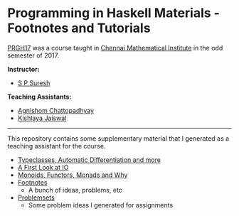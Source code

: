 Programming in Haskell Materials - Footnotes and Tutorials
===

[PRGH17](http://www.cmi.ac.in/~spsuresh/teaching/prgh17/) was a course taught in [Chennai Mathematical Institute](http://www.cmi.ac.in/) in the odd semester of 2017.

**Instructor:**
* [S P Suresh](http://www.cmi.ac.in/~spsuresh/)

**Teaching Assistants:**
* [Agnishom Chattopadhyay](https://stackoverflow.com/users/1955231/agnishom-chattopadhyay)
* [Kishlaya Jaiswal](https://kishlaya.github.io/)

---

This repository contains some supplementary material that I generated as a teaching assistant for the course.

* [Typeclasses, Automatic Differentiation and more](https://agnishom.github.io/PRGH17/tut2/index.html)
* [A First Look at IO](https://github.com/Agnishom/PRGH17/blob/master/tut4/notes.md)
* [Monoids, Functors, Monads and Why](https://github.com/Agnishom/PRGH17/blob/master/tut5/notes.md)
* [Footnotes](https://github.com/Agnishom/PRGH17/tree/master/footnotes)
  * A bunch of ideas, problems, etc
* [Problemsets](https://github.com/Agnishom/PRGH17/tree/master/problemsets)
  * Some problem ideas I generated for assignments
